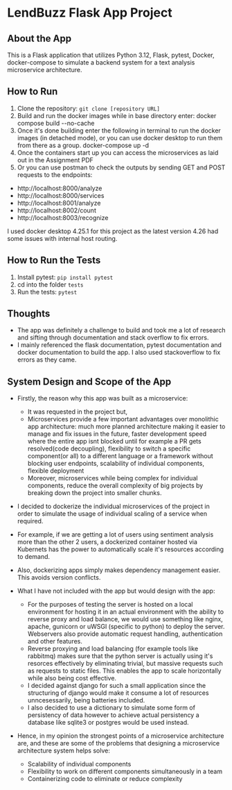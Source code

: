 # LendBuzz Flask App Project

## About the App

This is a Flask application that utilizes Python 3.12, Flask, pytest, Docker, docker-compose to simulate a backend system for a text analysis microservice architecture.

## How to Run

1. Clone the repository: `git clone [repository URL]`
2. Build and run the docker images while in base directory enter:
    docker compose build --no-cache
3. Once it's done building enter the following in terminal to run the docker images (in detached mode), or you can use docker desktop to run them from there as a group.
    docker-compose up -d
4. Once the containers start up you can access the microservices as laid out in the Assignment PDF
5. Or you can use postman to check the outputs by sending GET and POST requests to the endpoints:
* http://localhost:8000/analyze
* http://localhost:8000/services
* http://localhost:8001/analyze
* http://localhost:8002/count
* http://localhost:8003/recognize

I used docker desktop 4.25.1 for this project as the latest version 4.26 had some issues with internal host routing.

## How to Run the Tests
1. Install pytest: `pip install pytest`
2. cd into the folder `tests`
3. Run the tests: `pytest`

## Thoughts

* The app was definitely a challenge to build and took me a lot of research and sifting through documentation and stack overflow to fix errors.
* I mainly referenced the flask documentation, pytest documentation and docker documentation to build the app. I also used stackoverflow to fix errors as they came.

## System Design and Scope of the App

- Firstly, the reason why this app was built as a microservice:
    - It was requested in the project but,
    - Microservices provide a few important advantages over monolithic app architecture: much more planned architecture making it easier to manage and fix issues in the future, faster development speed where the entire app isnt blocked until for example a PR gets resolved(code decoupling), flexibility to switch a specific component(or all) to a different language or a framework without blocking user endpoints, scalability of individual components, flexible deployment 
    - Moreover, microservices while being complex for individual components, reduce the overall complexity of big projects by breaking down the project into smaller chunks.

- I decided to dockerize the individual microservices of the project in order to simulate the usage of individual scaling of a service when required.
- For example, if we are getting a lot of users using sentiment analysis more than the other 2 users, a dockerized container hosted via Kubernets has the power to automatically scale it's resources according to demand.
- Also, dockerizing apps simply makes dependency management easier. This avoids version conflicts.

- What I have not included with the app but would design with the app:
    - For the purposes of testing the server is hosted on a local environment for hosting it in an actual environment with the ability to reverse proxy and load balance, we would use something like nginx, apache, gunicorn or uWSGI (specific to python) to deploy the server. Webservers also provide automatic request handling, authentication and other features.
    - Reverse proxying and load balancing (for example tools like rabbitmq) makes sure that the python server is actually using it's resorces effectively by eliminating trivial, but massive requests such as requests to static files. This enables the app to scale horizontally while also being cost effective.
    - I decided against django for such a small application since the structuring of django would make it consume a lot of resources unncesessarily, being batteries included.
    - I also decided to use a dictionary to simulate some form of persistency of data however to achieve actual persistency a database like sqlite3 or postgres would be used instead.

- Hence, in my opinion the strongest points of a microservice architecture are, and these are some of the problems that designing a microservice architecture system helps solve:
    - Scalability of individual components
    - Flexibility to work on different components simultaneously in a team
    - Containerizing code to eliminate or reduce complexity


